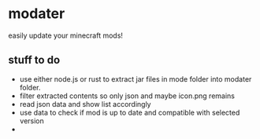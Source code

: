 # modater
easily update your minecraft mods!

## stuff to do
- use either node.js or rust to extract jar files in mode folder into modater folder.
- filter extracted contents so only json and maybe icon.png remains
- read json data and show list accordingly
- use data to check if mod is up to date and compatible with selected version
- 
